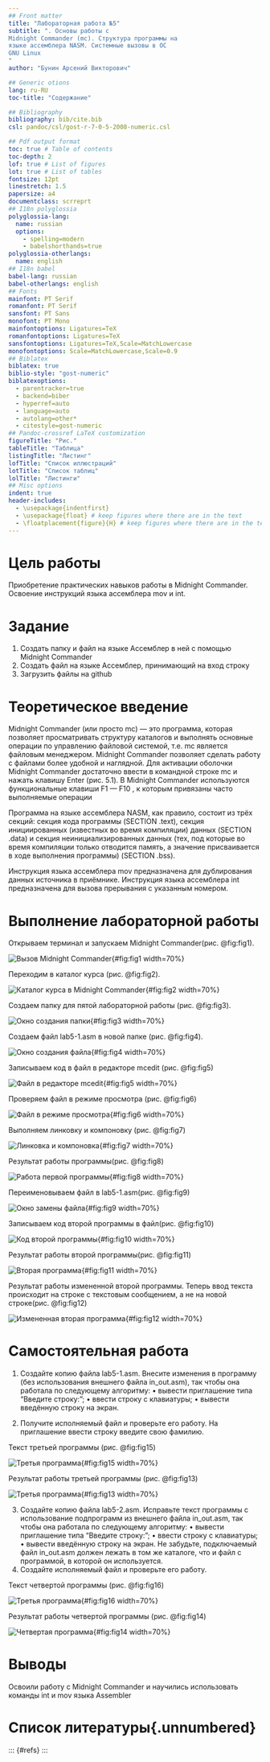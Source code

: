 ```yaml
---
## Front matter
title: "Лабораторная работа №5"
subtitle: ". Основы работы с
Midnight Commander (mc). Структура программы на
языке ассемблера NASM. Системные вызовы в ОС
GNU Linux
"
author: "Бунин Арсений Викторович"

## Generic otions
lang: ru-RU
toc-title: "Содержание"

## Bibliography
bibliography: bib/cite.bib
csl: pandoc/csl/gost-r-7-0-5-2008-numeric.csl

## Pdf output format
toc: true # Table of contents
toc-depth: 2
lof: true # List of figures
lot: true # List of tables
fontsize: 12pt
linestretch: 1.5
papersize: a4
documentclass: scrreprt
## I18n polyglossia
polyglossia-lang:
  name: russian
  options:
	- spelling=modern
	- babelshorthands=true
polyglossia-otherlangs:
  name: english
## I18n babel
babel-lang: russian
babel-otherlangs: english
## Fonts
mainfont: PT Serif
romanfont: PT Serif
sansfont: PT Sans
monofont: PT Mono
mainfontoptions: Ligatures=TeX
romanfontoptions: Ligatures=TeX
sansfontoptions: Ligatures=TeX,Scale=MatchLowercase
monofontoptions: Scale=MatchLowercase,Scale=0.9
## Biblatex
biblatex: true
biblio-style: "gost-numeric"
biblatexoptions:
  - parentracker=true
  - backend=biber
  - hyperref=auto
  - language=auto
  - autolang=other*
  - citestyle=gost-numeric
## Pandoc-crossref LaTeX customization
figureTitle: "Рис."
tableTitle: "Таблица"
listingTitle: "Листинг"
lofTitle: "Список иллюстраций"
lotTitle: "Список таблиц"
lolTitle: "Листинги"
## Misc options
indent: true
header-includes:
  - \usepackage{indentfirst}
  - \usepackage{float} # keep figures where there are in the text
  - \floatplacement{figure}{H} # keep figures where there are in the text
---
```


# Цель работы

Приобретение практических навыков работы в Midnight Commander. Освоение инструкций
языка ассемблера mov и int.

# Задание
1. Создать папку и файл на языке Ассемблер в ней с помощью Midnight Commander
2. Создать файл на языке Ассемблер, принимающий на вход строку 
3. Загрузить файлы на github

# Теоретическое введение

Midnight Commander (или просто mc) — это программа, которая позволяет просматривать
структуру каталогов и выполнять основные операции по управлению файловой системой,
т.е. mc является файловым менеджером. Midnight Commander позволяет сделать работу с
файлами более удобной и наглядной.
Для активации оболочки Midnight Commander достаточно ввести в командной строке mc и
нажать клавишу Enter (рис. 5.1).
В Midnight Commander используются функциональные клавиши F1 — F10 , к которым
привязаны часто выполняемые операции

Программа на языке ассемблера NASM, как правило, состоит из трёх секций: секция кода
программы (SECTION .text), секция инициированных (известных во время компиляции)
данных (SECTION .data) и секция неинициализированных данных (тех, под которые во
время компиляции только отводится память, а значение присваивается в ходе выполнения
программы) (SECTION .bss).

Инструкция языка ассемблера mov предназначена для дублирования данных источника в
приёмнике. Инструкция языка ассемблера int предназначена для вызова прерывания с указанным
номером.

# Выполнение лабораторной работы

Открываем терминал и запускаем Midnight Commander(рис. @fig:fig1).

![Вызов Midnight Commander](image/img1.png){#fig:fig1 width=70%}

Переходим в каталог курса (рис. @fig:fig2).

![Каталог курса в Midnight Commander](image/img2.png){#fig:fig2 width=70%}

Создаем папку для пятой лабораторной работы (рис. @fig:fig3).

![Окно создания папки](image/img3.png){#fig:fig3 width=70%}

Создаем файл lab5-1.asm в новой папке (рис. @fig:fig4).

![Окно создания файла](image/img4.png){#fig:fig4 width=70%}

Записываем код в файл в редакторе mcedit (рис. @fig:fig5)

![Файл в редакторе mcedit](image/img5.png){#fig:fig5 width=70%}

Проверяем файл в режиме просмотра  (рис. @fig:fig6)

![Файл в режиме просмотра](image/img6.png){#fig:fig6 width=70%}

Выполняем линковку и компоновку  (рис. @fig:fig7)

![Линковка и компоновка](image/img7.png){#fig:fig7 width=70%}

Результат работы программы(рис. @fig:fig8)

![Работа первой программы](image/img8.png){#fig:fig8 width=70%}

Переименовываем файл в lab5-1.asm(рис. @fig:fig9)

![Окно замены файла](image/img9.png){#fig:fig9 width=70%}

Записываем код второй программы в файл(рис. @fig:fig10)

![Код второй программы](image/img10.png){#fig:fig10 width=70%}

Результат работы второй программы(рис. @fig:fig11)

![Вторая программа](image/img11.png){#fig:fig11 width=70%}

Результат работы измененной второй программы. Теперь ввод текста происходит на строке с текстовым сообщением, а не на новой строке(рис. @fig:fig12)

![Измененная вторая программа](image/img12.png){#fig:fig12 width=70%}

# Самостоятельная работа

1. Создайте копию файла lab5-1.asm. Внесите изменения в программу (без использования внешнего файла in_out.asm), так чтобы она работала по следующему алгоритму:
• вывести приглашение типа “Введите строку:”;
• ввести строку с клавиатуры;
• вывести введённую строку на экран.

2. Получите исполняемый файл и проверьте его работу. На приглашение ввести строку
введите свою фамилию.

Текст третьей программы (рис. @fig:fig15)

![Третья программа](image/img15.png){#fig:fig15 width=70%}

Результат работы третьей программы (рис. @fig:fig13)

![Третья программа](image/img13.png){#fig:fig13 width=70%}

3. Создайте копию файла lab5-2.asm. Исправьте текст программы с использование подпрограмм из внешнего файла in_out.asm, так чтобы она работала по следующему
алгоритму:
• вывести приглашение типа “Введите строку:”;
• ввести строку с клавиатуры;
• вывести введённую строку на экран.
Не забудьте, подключаемый файл in_out.asm должен лежать в том же каталоге, что и
файл с программой, в которой он используется.
4. Создайте исполняемый файл и проверьте его работу.

Текст четвертой программы (рис. @fig:fig16)

![Третья программа](image/img16.png){#fig:fig16 width=70%}

Результат работы четвертой программы (рис. @fig:fig14)

![Четвертая программа](image/img14.png){#fig:fig14 width=70%}

# Выводы

Освоили работу с Midnight Commander и научились использовать команды int и mov языка Assembler

# Список литературы{.unnumbered}

::: {#refs}
:::
